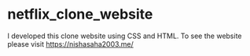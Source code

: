 # netflix_clone_website
I developed this clone website using CSS and HTML. To see the website please visit https://nishasaha2003.me/

